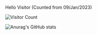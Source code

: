 
Hello Visitor (Counted from 09/Jan/2023)

![Visitor Count](https://profile-counter.glitch.me/quantaosun/count.svg)

![Anurag's GitHub stats](https://github-readme-stats.vercel.app/api?username=quantaosun&theme=dark&show_icons=true)
